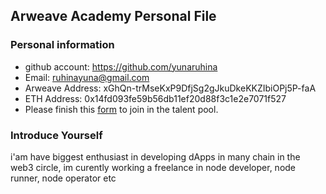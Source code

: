 ## Arweave Academy Personal File

### Personal information

- github account: https://github.com/yunaruhina
- Email: ruhinayuna@gmail.com
- Arweave Address: xGhQn-trMseKxP9DfjSg2gJkuDkeKKZIbiOPj5P-faA
- ETH Address: 0x14fd093fe59b56db11ef20d88f3c1e2e7071f527
- Please finish this [form](https://docs.google.com/forms/d/e/1FAIpQLSfWA5fIIcBgmRppm3jNz5vmf9Mai_QMVil-2pO4r7YKn_Zhtw/viewform?usp=sf_link) to join in the talent pool.

### Introduce Yourself
 i'am have biggest enthusiast in developing dApps in many chain in the web3 circle, im curently working a freelance in node developer, node runner, node operator etc
